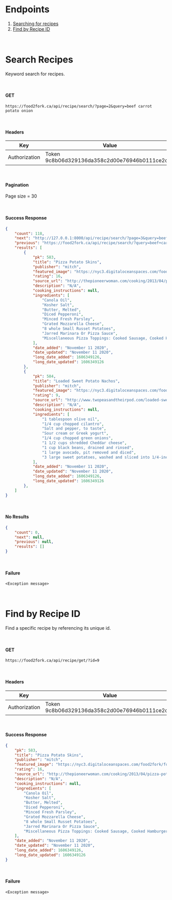 # Endpoints
1. [Searching for recipes](#Search-Recipes)
1. [Find by Recipe ID](#Find-by-Recipe-ID)

<br>

# Search Recipes
Keyword search for recipes.

<br>

#### GET 
```
https://food2fork.ca/api/recipe/search/?page=2&query=beef carrot potato onion
```

<br>

#### Headers
| Key | Value |
|-----|-------|
| Authorization | Token 9c8b06d329136da358c2d00e76946b0111ce2c48|

<br>

#### Pagination
Page size = 30

<br>

#### Success Response
```json
{
    "count": 118,
    "next": "http://127.0.0.1:8000/api/recipe/search/?page=3&query=beef+carrot+potato+onion",
    "previous": "https://food2fork.ca/api/recipe/search/?query=beef+carrot+potato+onion",
    "results": [
        {
            "pk": 583,
            "title": "Pizza Potato Skins",
            "publisher": "mitch",
            "featured_image": "https://nyc3.digitaloceanspaces.com/food2fork/food2fork-static/featured_images/583/featured_image.png",
            "rating": 16,
            "source_url": "http://thepioneerwoman.com/cooking/2013/04/pizza-potato-skins/",
            "description": "N/A",
            "cooking_instructions": null,
            "ingredients": [
                "Canola Oil",
                "Kosher Salt",
                "Butter, Melted",
                "Diced Pepperoni",
                "Minced Fresh Parsley",
                "Grated Mozzarella Cheese",
                "8 whole Small Russet Potatoes",
                "Jarred Marinara Or Pizza Sauce",
                "Miscellaneous Pizza Toppings: Cooked Sausage, Cooked Hamburger, Diced Bell Pepper, Diced Onion, Diced Mushrooms, Diced Canadian Bacon, Etc."
            ],
            "date_added": "November 11 2020",
            "date_updated": "November 11 2020",
            "long_date_added": 1606349126,
            "long_date_updated": 1606349126
        },
        {
            "pk": 584,
            "title": "Loaded Sweet Potato Nachos",
            "publisher": "mitch",
            "featured_image": "https://nyc3.digitaloceanspaces.com/food2fork/food2fork-static/featured_images/584/featured_image.png",
            "rating": 9,
            "source_url": "http://www.twopeasandtheirpod.com/loaded-sweet-potato-nachos/",
            "description": "N/A",
            "cooking_instructions": null,
            "ingredients": [
                "1 tablespoon olive oil",
                "1/4 cup chopped cilantro",
                "Salt and pepper, to taste",
                "Sour cream or Greek yogurt",
                "1/4 cup chopped green onions",
                "1 1/2 cups shredded Cheddar cheese",
                "1 cup black beans, drained and rinsed",
                "1 large avocado, pit removed and diced",
                "3 large sweet potatoes, washed and sliced into 1/4-inch rounds"
            ],
            "date_added": "November 11 2020",
            "date_updated": "November 11 2020",
            "long_date_added": 1606349126,
            "long_date_updated": 1606349126
        },
	]
}
```

<br>

#### No Results
```json
{
    "count": 0,
    "next": null,
    "previous": null,
    "results": []
}
```

<br>

#### Failure
```
<Exception message>
```

<br>

# Find by Recipe ID
Find a specific recipe by referencing its unique id.

<br>

#### GET 
```
https://food2fork.ca/api/recipe/get/?id=9
```

<br>

#### Headers
| Key | Value |
|-----|-------|
| Authorization | Token 9c8b06d329136da358c2d00e76946b0111ce2c48|

<br>

#### Success Response
```json
{
    "pk": 583,
    "title": "Pizza Potato Skins",
    "publisher": "mitch",
    "featured_image": "https://nyc3.digitaloceanspaces.com/food2fork/food2fork-static/featured_images/583/featured_image.png",
    "rating": 16,
    "source_url": "http://thepioneerwoman.com/cooking/2013/04/pizza-potato-skins/",
    "description": "N/A",
    "cooking_instructions": null,
    "ingredients": [
        "Canola Oil",
        "Kosher Salt",
        "Butter, Melted",
        "Diced Pepperoni",
        "Minced Fresh Parsley",
        "Grated Mozzarella Cheese",
        "8 whole Small Russet Potatoes",
        "Jarred Marinara Or Pizza Sauce",
        "Miscellaneous Pizza Toppings: Cooked Sausage, Cooked Hamburger, Diced Bell Pepper, Diced Onion, Diced Mushrooms, Diced Canadian Bacon, Etc."
    ],
    "date_added": "November 11 2020",
    "date_updated": "November 11 2020",
    "long_date_added": 1606349126,
    "long_date_updated": 1606349126
}
```

<br>

#### Failure
```
<Exception message>
```


